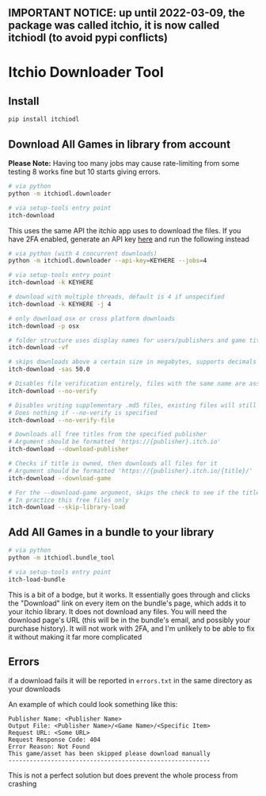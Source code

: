 ## IMPORTANT NOTICE: up until 2022-03-09, the package was called itchio, it is now called itchiodl (to avoid pypi conflicts)

# Itchio Downloader Tool
## Install
```bash
pip install itchiodl
```
## Download All Games in library from account
**Please Note:** Having too many jobs may cause rate-limiting from some testing 8 works fine but 10 starts giving errors.

```bash
# via python
python -m itchiodl.downloader

# via setup-tools entry point
itch-download
```

This uses the same API the itchio app uses to download the files. If you have 2FA enabled, generate an API key [here](https://itch.io/user/settings/api-keys) and run the following instead

```bash
# via python (with 4 concurrent downloads)
python -m itchiodl.downloader --api-key=KEYHERE --jobs=4

# via setup-tools entry point
itch-download -k KEYHERE

# download with multiple threads, default is 4 if unspecified
itch-download -k KEYHERE -j 4

# only download osx or cross platform downloads
itch-download -p osx

# folder structure uses display names for users/publishers and game titles
itch-download -vf

# skips downloads above a certain size in megabytes, supports decimals
itch-download -sas 50.0

# Disables file verification entirely, files with the same name are assumed to be the same file
itch-download --no-verify

# Disables writing supplementary .md5 files, existing files will still be hashed against their download hashes
# Does nothing if --no-verify is specified
itch-download --no-verify-file

# Downloads all free titles from the specified publisher
# Argument should be formatted 'https://{publisher}.itch.io'
itch-download --download-publisher

# Checks if title is owned, then downloads all files for it
# Argument should be formatted 'https://{publisher}.itch.io/{title}/'
itch-download --download-game

# For the --download-game argument, skips the check to see if the title is currently owned
# In practice this free files only
itch-download --skip-library-load
```

## Add All Games in a bundle to your library

```bash
# via python
python -m itchiodl.bundle_tool

# via setup-tools entry point
itch-load-bundle
```

This is a bit of a bodge, but it works. It essentially goes through and clicks the "Download" link on every item on the bundle's page, which adds it to your itchio library. It does not download any files. You will need the download page's URL (this will be in the bundle's email, and possibly your purchase history). It will not work with 2FA, and I'm unlikely to be able to fix it without making it far more complicated


## Errors
if a download fails it will be reported in ```errors.txt``` in the same directory as your downloads

An example of which could look something like this:
```Cannot download game/asset: <Game Name>
Publisher Name: <Publisher Name>
Output File: <Publisher Name>/<Game Name>/<Specific Item>
Request URL: <Some URL>
Request Response Code: 404
Error Reason: Not Found
This game/asset has been skipped please download manually
---------------------------------------------------------
```

This is not a perfect solution but does prevent the whole process from crashing
